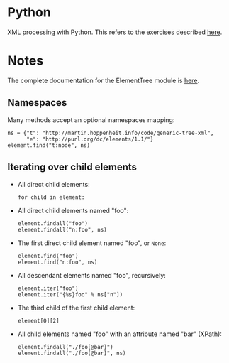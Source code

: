 # Python

XML processing with Python. This refers to the exercises described
[here](../README.md).

# Notes

The complete documentation for the ElementTree module is
[here](https://docs.python.org/3.5/library/xml.etree.elementtree.html).

## Namespaces

Many methods accept an optional namespaces mapping:

    ns = {"t": "http://martin.hoppenheit.info/code/generic-tree-xml",
          "e": "http://purl.org/dc/elements/1.1/"}
    element.find("t:node", ns)

## Iterating over child elements

  * All direct child elements:
 
        for child in element:

  * All direct child elements named "foo":

        element.findall("foo")
        element.findall("n:foo", ns)

  * The first direct child element named "foo", or `None`:

        element.find("foo")
        element.find("n:foo", ns)

  * All descendant elements named "foo", recursively:

        element.iter("foo")
        element.iter("{%s}foo" % ns["n"])

  * The third child of the first child element:

        element[0][2]

  * All child elements named "foo" with an attribute named "bar" (XPath):

        element.findall("./foo[@bar]")
        element.findall("./foo[@bar]", ns)

